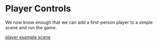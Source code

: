 # Player Controls

We now know enough that we can add a first-person player to a simple scene and run the game.

[player example scene](https://www.leadwerks.com/community/files/file/3588-player-example-scene/)
